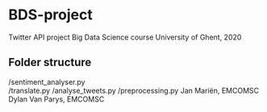 # BDS-project
 Twitter API project Big Data Science course University of Ghent, 2020

## Folder structure
 /sentiment_analyser.py			
 /translate.py
 /analyse_tweets.py
 /preprocessing.py
Jan Mariën, EMCOMSC 
Dylan Van Parys, EMCOMSC
